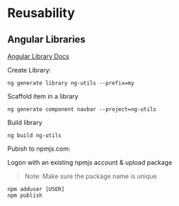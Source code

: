 # Reusability

## Angular Libraries

[Angular Library Docs](https://angular.io/guide/libraries)

Create Library:

```
ng generate library ng-utils --prefix=my
```

Scaffold item in a library

```
ng generate component navbar --project=ng-utils
```

Build library

```
ng build ng-utils
```

Pubish to npmjs.com:

Logon with an existing npmjs account & upload package

> Note: Make sure the package name is unique

```
npm adduser [USER]
npm publish
```
